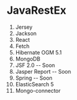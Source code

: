 # JavaRestEx

1. Jersey
2. Jackson
3. React
4. Fetch
5. Hibernate OGM 5.1
6. MongoDB
7. JSF 2.0 -- Soon
8. Jasper Report -- Soon
9. Spring -- Soon
10. ElasticSearch 5
11. Mongo-connector
